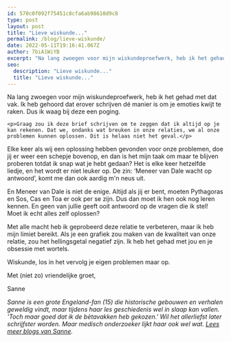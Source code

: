 ```yaml
---
id: 570c0f092f75451c8cfa6ab98610d9c8
type: post
layout: post
title: "Lieve wiskunde..."
permalink: /blog/lieve-wiskunde/
date: 2022-05-11T19:16:41.067Z
author: 7biA1WiYB
excerpt: "Na lang zwoegen voor mijn wiskundeproefwerk, heb ik het gehad met dat vak. Ik heb gehoord dat erover schrijven dé manier is om je emoties kwijt te raken. Dus ik waag bij deze een poging.  "
seo:
  description: "Lieve wiskunde..."
  title: "Lieve wiskunde..."
---
```

Na lang zwoegen voor mijn wiskundeproefwerk, heb ik het gehad met dat vak. Ik heb gehoord dat erover schrijven dé manier is om je emoties kwijt te raken. Dus ik waag bij deze een poging.  

    <p>Graag zou ik deze brief schrijven om te zeggen dat ik altijd op je kan rekenen. Dat we, ondanks wat breuken in onze relaties, we al onze problemen kunnen oplossen. Dit is helaas niet het geval.</p>
<p>Elke keer als wij een oplossing hebben gevonden voor onze problemen, doe jij er weer een schepje bovenop, en dan is het mijn taak om maar te blijven proberen totdat ik snap wat je hebt gedaan? Het is elke keer hetzelfde liedje, en het wordt er niet leuker op. De zin: ‘Meneer van Dale wacht op antwoord’, komt me dan ook aardig m'n neus uit.</p>
<p>En Meneer van Dale is niet de enige. Altijd als jij er bent, moeten Pythagoras en Sos, Cas en Toa er ook per se zijn. Dus dan moet ik hen ook nog leren kennen. En geen van jullie geeft ooit antwoord op de vragen die ik stel! Moet ik echt alles zelf oplossen?</p>
<p>Met alle macht heb ik geprobeerd deze relatie te verbeteren, maar ik heb mijn limiet bereikt. Als je een grafiek zou maken van de kwaliteit van onze relatie, zou het hellingsgetal negatief zijn. Ik heb het gehad met jou en je obsessie met wortels.</p>
<p>Wiskunde, los in het vervolg je eigen problemen maar op.</p>
<p>Met (niet zo) vriendelijke groet,</p>
<p>Sanne</p>
<p><em>Sanne is een grote Engeland-fan (15) die historische gebouwen en verhalen geweldig vindt, maar tijdens haar les geschiedenis wel in slaap kan vallen. 'Toch maar goed dat ik de bètavakken heb gekozen.' Wil het allerliefst later schrijfster worden. Maar medisch onderzoeker lijkt haar ook wel wat. </em><a href="https://original.sevendays.nl/users/sanne-van-der-sterren"><em>Lees meer blogs van Sanne</em></a><em>.</em></p>  
